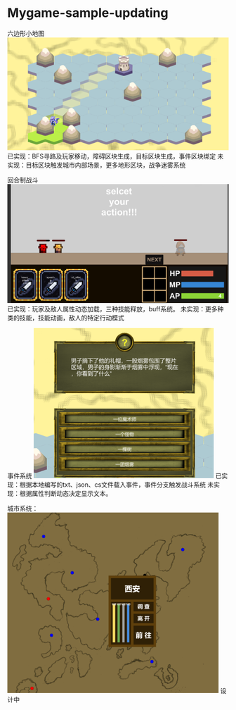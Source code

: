 
# Mygame-sample-updating
六边形小地图
![0](https://github.com/YoruAria/Mygame-sample-updating/blob/master/t1.png)
已实现：BFS寻路及玩家移动，障碍区块生成，目标区块生成，事件区块绑定
未实现：目标区块触发城市内部场景，更多地形区块，战争迷雾系统

回合制战斗
![0](https://github.com/YoruAria/Mygame-sample-updating/blob/master/t2.png)
已实现：玩家及敌人属性动态加载，三种技能释放，buff系统。
未实现：更多种类的技能，技能动画，敌人的特定行动模式

事件系统
![0](https://github.com/YoruAria/Mygame-sample-updating/blob/master/t3.png)
已实现：根据本地编写的txt、json、cs文件载入事件，事件分支触发战斗系统
未实现：根据属性判断动态决定显示文本。

城市系统：
![0](https://github.com/YoruAria/Mygame-sample-updating/blob/master/t4.png)
设计中
